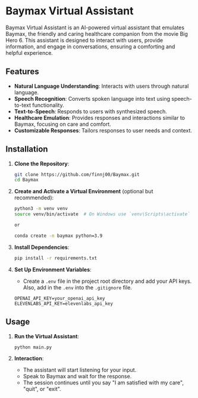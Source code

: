 # Baymax Virtual Assistant

Baymax Virtual Assistant is an AI-powered virtual assistant that emulates Baymax, the friendly and caring healthcare companion from the movie Big Hero 6. This assistant is designed to interact with users, provide information, and engage in conversations, ensuring a comforting and helpful experience.

## Features

- **Natural Language Understanding**: Interacts with users through natural language.
- **Speech Recognition**: Converts spoken language into text using speech-to-text functionality.
- **Text-to-Speech**: Responds to users with synthesized speech.
- **Healthcare Emulation**: Provides responses and interactions similar to Baymax, focusing on care and comfort.
- **Customizable Responses**: Tailors responses to user needs and context.

## Installation

1. **Clone the Repository**:
    ```bash
    git clone https://github.com/finnj00/Baymax.git
    cd Baymax
    ```

2. **Create and Activate a Virtual Environment** (optional but recommended):
    ```bash
    python3 -m venv venv
    source venv/bin/activate  # On Windows use `venv\Scripts\activate`

    or

    conda create -n baymax python=3.9
    ```

3. **Install Dependencies**:
    ```bash
    pip install -r requirements.txt
    ```

4. **Set Up Environment Variables**:
    - Create a `.env` file in the project root directory and add your API keys. Also, add in the `.env` into the `.gitignore` file.
    ```
    OPENAI_API_KEY=your_openai_api_key
    ELEVENLABS_API_KEY=elevenlabs_api_key
    ```

## Usage

1. **Run the Virtual Assistant**:
    ```bash
    python main.py
    ```

2. **Interaction**:
    - The assistant will start listening for your input.
    - Speak to Baymax and wait for the response.
    - The session continues until you say "I am satisfied with my care", "quit", or "exit".